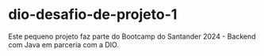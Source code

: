 ﻿# dio-desafio-de-projeto-1
Este pequeno projeto faz parte do Bootcamp do Santander 2024 - Backend com Java em parceria com a DIO. 
